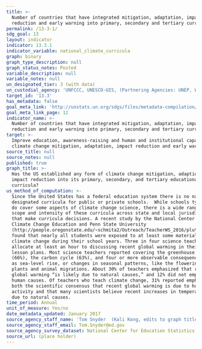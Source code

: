 ```yaml
---
title: >-
  Number of countries that have integrated mitigation, adaptation, impact
  reduction and early warning into primary, secondary and tertiary curricula
permalink: /13-3-1/
sdg_goal: 13
layout: indicator
indicator: 13.3.1
indicator_variable: national_climate_curricula
graph: binary
graph_type_description: null
graph_status_notes: Posted
variable_description: null
variable_notes: null
un_designated_tier: 3 (with data)
un_custodial_agency: 'UNFCCC, UNESCO-UIS, (Partnering Agencies: UNEP, WHO, WMO, FAO)'
target_id: '13.3'
has_metadata: false
goal_meta_link: 'http://unstats.un.org/sdgs/files/metadata-compilation/Metadata-Goal-13.pdf'
goal_meta_link_page: 12
indicator_name: >-
  Number of countries that have integrated mitigation, adaptation, impact
  reduction and early warning into primary, secondary and tertiary curricula
target: >-
  Improve education, awareness-raising and human and institutional capacity on
  climate change mitigation, adaptation, impact reduction and early warning.
source_title: null
source_notes: null
published: true
graph_title: >-
  Has the US established any form of climate change mitigation, adaption and
  impact reduction into its primary, secondary, and tertiary educational
  curricula?
us_method_of_computation: >-
  Since the United States has a federal education system there is no nationally
  designated curricula for public or private schools.  While schools typically
  do cover some aspects of climate change science, there is a wide range in the
  scope and intensity of these curricula across state and local jurisdictions
  that make curricula decisions. A recent study by the National Center for
  Climate Change Education and Penn State University
  (http://people.oregonstate.edu/~schmita2/Outreach/TeacherWS_2016/plutzer16sci.pdf)
  found that nearly all students were exposed to at least some material on
  climate change during their school years. Three in four science teachers
  allocate at least an hour to discussing recent global warming in their formal
  lesson plans. Most science teachers reported covering the greenhouse effect
  (66%), the carbon cycle (63%), and four or more observable consequences, such
  as sea-level rise, or changes in seasonal patterns, like the flowering of
  plants and animal migrations. About 30% of teachers emphasized that recent
  global warming “is likely due to natural causes,” and 12% did not emphasize
  human causes. Of teachers who teach climate change, 31% reported emphasizing
  both the scientific consensus that recent global warming is due to human
  activity and that many scientists believe recent increases in temperature are
  due to natural causes.
time_period: Annual
unit_of_measure: Yes/no
date_metadata_updated: January 2017
source_agency_staff_name: 'Tom Snyder  (Kali Kong, edits to graph title, July 2018)'
source_agency_staff_email: Tom.Snyder@ed.gov
source_agency_survey_dataset: National Center for Education Statistics
source_url: (place holder)
---
```


